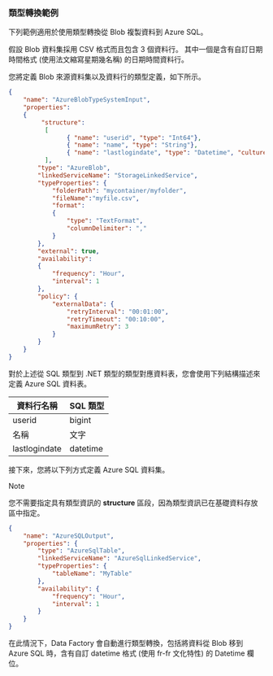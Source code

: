 ### <a name="type-conversion-sample"></a>類型轉換範例
下列範例適用於使用類型轉換從 Blob 複製資料到 Azure SQL。

假設 Blob 資料集採用 CSV 格式而且包含 3 個資料行。 其中一個是含有自訂日期時間格式 (使用法文縮寫星期幾名稱) 的日期時間資料行。

您將定義 Blob 來源資料集以及資料行的類型定義，如下所示。

```json
{
    "name": "AzureBlobTypeSystemInput",
    "properties":
    {
         "structure": 
          [
                { "name": "userid", "type": "Int64"},
                { "name": "name", "type": "String"},
                { "name": "lastlogindate", "type": "Datetime", "culture": "fr-fr", "format": "ddd-MM-YYYY"}
          ],
        "type": "AzureBlob",
        "linkedServiceName": "StorageLinkedService",
        "typeProperties": {
            "folderPath": "mycontainer/myfolder",
            "fileName":"myfile.csv",
            "format":
            {
                "type": "TextFormat",
                "columnDelimiter": ","
            }
        },
        "external": true,
        "availability":
        {
            "frequency": "Hour",
            "interval": 1
        },
        "policy": {
            "externalData": {
                "retryInterval": "00:01:00",
                "retryTimeout": "00:10:00",
                "maximumRetry": 3
            }
        }
    }
}
```
對於上述從 SQL 類型到 .NET 類型的類型對應資料表，您會使用下列結構描述來定義 Azure SQL 資料表。

| 資料行名稱 | SQL 類型 |
| --- | --- |
| userid |bigint |
| 名稱 |文字 |
| lastlogindate |datetime |

接下來，您將以下列方式定義 Azure SQL 資料集。 

> [!NOTE]
> 您不需要指定具有類型資訊的 **structure** 區段，因為類型資訊已在基礎資料存放區中指定。

```json
{
    "name": "AzureSQLOutput",
    "properties": {
        "type": "AzureSqlTable",
        "linkedServiceName": "AzureSqlLinkedService",
        "typeProperties": {
            "tableName": "MyTable"
        },
        "availability": {
            "frequency": "Hour",
            "interval": 1
        }
    }
}
```

在此情況下，Data Factory 會自動進行類型轉換，包括將資料從 Blob 移到 Azure SQL 時，含有自訂 datetime 格式 (使用 fr-fr 文化特性) 的 Datetime 欄位。

